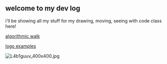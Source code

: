 ## welcome to my dev log

i'll be showing all my stuff for my drawing, moving, seeing with code class here!

[algorithmic walk](2021-02-18-algorithmic-walk.md)

[logo examples](2021-02-18-LOGO-examples.md)

![L4b1guuv_400x400.jpg]({{site.baseurl}}/L4b1guuv_400x400.jpg)
